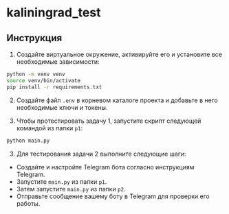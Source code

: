 # kaliningrad_test

## Инструкция

1. Создайте виртуальное окружение, активируйте его и установите все необходимые зависимости:

```bash
python -m venv venv
source venv/bin/activate
pip install -r requirements.txt
```

2. Создайте файл `.env` в корневом каталоге проекта и добавьте в него необходимые ключи и токены.


3. Чтобы протестировать задачу 1, запустите скрипт следующей командой из папки `p1`:

```bash
python main.py
```

3. Для тестирования задачи 2 выполните следующие шаги:

- Создайте и настройте Telegram бота согласно инструкциям Telegram.
- Запустите `main.py` из папки `p1`.
- Затем запустите `main.py` из папки `p2`.
- Отправьте сообщение вашему боту в Telegram для проверки его работы.